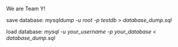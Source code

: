 We are Team Y!

save database:
*mysqldump -u root -p testdb > database_dump.sql*

load database:
*mysql -u your_username -p your_database < database_dump.sql*